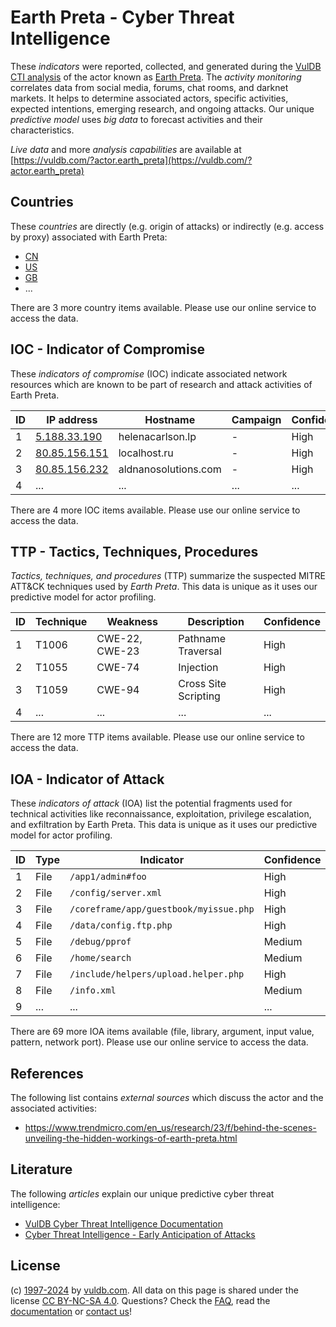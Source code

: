 # Earth Preta - Cyber Threat Intelligence

These _indicators_ were reported, collected, and generated during the [VulDB CTI analysis](https://vuldb.com/?kb.cti) of the actor known as [Earth Preta](https://vuldb.com/?actor.earth_preta). The _activity monitoring_ correlates data from social media, forums, chat rooms, and darknet markets. It helps to determine associated actors, specific activities, expected intentions, emerging research, and ongoing attacks. Our unique _predictive model_ uses _big data_ to forecast activities and their characteristics.

_Live data_ and more _analysis capabilities_ are available at [https://vuldb.com/?actor.earth_preta](https://vuldb.com/?actor.earth_preta)

## Countries

These _countries_ are directly (e.g. origin of attacks) or indirectly (e.g. access by proxy) associated with Earth Preta:

* [CN](https://vuldb.com/?country.cn)
* [US](https://vuldb.com/?country.us)
* [GB](https://vuldb.com/?country.gb)
* ...

There are 3 more country items available. Please use our online service to access the data.

## IOC - Indicator of Compromise

These _indicators of compromise_ (IOC) indicate associated network resources which are known to be part of research and attack activities of Earth Preta.

ID | IP address | Hostname | Campaign | Confidence
-- | ---------- | -------- | -------- | ----------
1 | [5.188.33.190](https://vuldb.com/?ip.5.188.33.190) | helenacarlson.lp | - | High
2 | [80.85.156.151](https://vuldb.com/?ip.80.85.156.151) | localhost.ru | - | High
3 | [80.85.156.232](https://vuldb.com/?ip.80.85.156.232) | aldnanosolutions.com | - | High
4 | ... | ... | ... | ...

There are 4 more IOC items available. Please use our online service to access the data.

## TTP - Tactics, Techniques, Procedures

_Tactics, techniques, and procedures_ (TTP) summarize the suspected MITRE ATT&CK techniques used by _Earth Preta_. This data is unique as it uses our predictive model for actor profiling.

ID | Technique | Weakness | Description | Confidence
-- | --------- | -------- | ----------- | ----------
1 | T1006 | CWE-22, CWE-23 | Pathname Traversal | High
2 | T1055 | CWE-74 | Injection | High
3 | T1059 | CWE-94 | Cross Site Scripting | High
4 | ... | ... | ... | ...

There are 12 more TTP items available. Please use our online service to access the data.

## IOA - Indicator of Attack

These _indicators of attack_ (IOA) list the potential fragments used for technical activities like reconnaissance, exploitation, privilege escalation, and exfiltration by Earth Preta. This data is unique as it uses our predictive model for actor profiling.

ID | Type | Indicator | Confidence
-- | ---- | --------- | ----------
1 | File | `/app1/admin#foo` | High
2 | File | `/config/server.xml` | High
3 | File | `/coreframe/app/guestbook/myissue.php` | High
4 | File | `/data/config.ftp.php` | High
5 | File | `/debug/pprof` | Medium
6 | File | `/home/search` | Medium
7 | File | `/include/helpers/upload.helper.php` | High
8 | File | `/info.xml` | Medium
9 | ... | ... | ...

There are 69 more IOA items available (file, library, argument, input value, pattern, network port). Please use our online service to access the data.

## References

The following list contains _external sources_ which discuss the actor and the associated activities:

* https://www.trendmicro.com/en_us/research/23/f/behind-the-scenes-unveiling-the-hidden-workings-of-earth-preta.html

## Literature

The following _articles_ explain our unique predictive cyber threat intelligence:

* [VulDB Cyber Threat Intelligence Documentation](https://vuldb.com/?kb.cti)
* [Cyber Threat Intelligence - Early Anticipation of Attacks](https://www.scip.ch/en/?labs.20201022)

## License

(c) [1997-2024](https://vuldb.com/?kb.changelog) by [vuldb.com](https://vuldb.com/?kb.about). All data on this page is shared under the license [CC BY-NC-SA 4.0](https://creativecommons.org/licenses/by-nc-sa/4.0/). Questions? Check the [FAQ](https://vuldb.com/?kb.faq), read the [documentation](https://vuldb.com/?kb) or [contact us](https://vuldb.com/?contact)!
